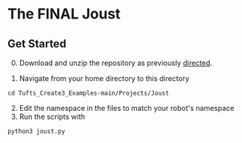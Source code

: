 # The FINAL Joust 

## Get Started

0. Download and unzip the repository as previously [directed](https://github.com/brianabouchard/Tufts_Create3_Examples/blob/main/README.md).

1. Navigate from your home directory to this directory 
```
cd Tufts_Create3_Examples-main/Projects/Joust
```
2. Edit the namespace in the files to match your robot's namespace
3. Run the scripts with 
```
python3 joust.py
```
